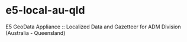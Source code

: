 e5-local-au-qld
===============

E5 GeoData Appliance :: Localized Data and Gazetteer for ADM Division (Australia - Queensland)